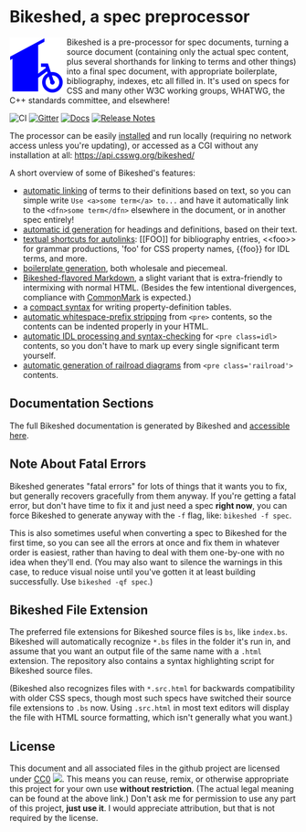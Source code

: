 Bikeshed, a spec preprocessor
=============================

<img src="https://raw.githubusercontent.com/speced/bikeshed/main/bikeshed.svg" width=100 height=100 align=left>

Bikeshed is a pre-processor for spec documents,
turning a source document
(containing only the actual spec content, plus several shorthands for linking to terms and other things)
into a final spec document,
with appropriate boilerplate, bibliography, indexes, etc all filled in.
It's used on specs for CSS and many other W3C working groups,
WHATWG,
the C++ standards committee,
and elsewhere!

![CI](https://github.com/speced/bikeshed/workflows/CI/badge.svg)
[![Gitter](https://img.shields.io/badge/Gitter-Join%20Chat%20↣-blue.svg)](https://gitter.im/tabatkins/bikeshed?utm_source=badge&utm_medium=badge&utm_campaign=pr-badge)
[![Docs](https://img.shields.io/badge/docs-available-orange.svg)](https://speced.github.io/bikeshed)
[![Release Notes](https://img.shields.io/badge/release-notes-purple.svg)](https://github.com/speced/bikeshed/issues/1773)

The processor can be easily [installed](https://speced.github.io/bikeshed/#installing) and run locally (requiring no
network access unless you're updating), or accessed as a CGI without any installation at all: <https://api.csswg.org/bikeshed/>

A short overview of some of Bikeshed's features:

* [automatic linking](https://speced.github.io/bikeshed/#autolinking) of terms to their definitions based on text, so you can simple write `Use <a>some term</a> to...` and have it automatically link to the `<dfn>some term</dfn>` elsewhere in the document, or in another spec entirely!
* [automatic id generation](https://speced.github.io/bikeshed/#id-gen) for headings and definitions, based on their text.
* [textual shortcuts for autolinks](https://speced.github.io/bikeshed/#autolink-shortcuts): [[FOO]] for bibliography entries, &lt;&lt;foo>> for grammar productions, 'foo' for CSS property names, {{foo}} for IDL terms, and more.
* [boilerplate generation](https://speced.github.io/bikeshed/#boilerplate), both wholesale and piecemeal.
* [Bikeshed-flavored Markdown](https://speced.github.io/bikeshed/#markdown), a slight variant that is extra-friendly to intermixing with normal HTML. (Besides the few intentional divergences, compliance with [CommonMark](https://commonmark.org) is expected.)
* a [compact syntax](https://speced.github.io/bikeshed/#table-expansion) for writing property-definition tables.
* [automatic whitespace-prefix stripping](https://speced.github.io/bikeshed/#pre-whitespace-stripping) from `<pre>` contents, so the contents can be indented properly in your HTML.
* [automatic IDL processing and syntax-checking](https://speced.github.io/bikeshed/#idl) for `<pre class=idl>` contents, so you don't have to mark up every single significant term yourself.
* [automatic generation of railroad diagrams](https://speced.github.io/bikeshed/#railroad) from `<pre class='railroad'>` contents.

Documentation Sections
----------------------

The full Bikeshed documentation is generated by Bikeshed and [accessible here](https://speced.github.io/bikeshed/).

Note About Fatal Errors
-----------------------

Bikeshed generates "fatal errors" for lots of things that it wants you to fix,
but generally recovers gracefully from them anyway.
If you're getting a fatal error,
but don't have time to fix it and just need a spec **right now**,
you can force Bikeshed to generate anyway with the `-f` flag, like: `bikeshed -f spec`.

This is also sometimes useful when converting a spec to Bikeshed for the first time,
so you can see all the errors at once and fix them in whatever order is easiest,
rather than having to deal with them one-by-one with no idea when they'll end.
(You may also want to silence the warnings in this case,
to reduce visual noise until you've gotten it at least building successfully.
Use `bikeshed -qf spec`.)

Bikeshed File Extension
-----------------------

The preferred file extensions for Bikeshed source files is `bs`, like `index.bs`.
Bikeshed will automatically recognize `*.bs` files in the folder it's run in,
and assume that you want an output file of the same name with a `.html` extension.
The repository also contains a syntax highlighting script for Bikeshed source files.

(Bikeshed also recognizes files with `*.src.html` for backwards compatibility with older CSS specs,
though most such specs have switched their source file extensions to `.bs` now.
Using `.src.html` in most text editors will display the file with HTML source formatting,
which isn't generally what you want.)

License
-------

This document and all associated files in the github project are licensed under [CC0](https://creativecommons.org/publicdomain/zero/1.0/) ![](https://licensebuttons.net/p/zero/1.0/80x15.png).
This means you can reuse, remix, or otherwise appropriate this project for your own use **without restriction**.
(The actual legal meaning can be found at the above link.)
Don't ask me for permission to use any part of this project, **just use it**.
I would appreciate attribution, but that is not required by the license.
